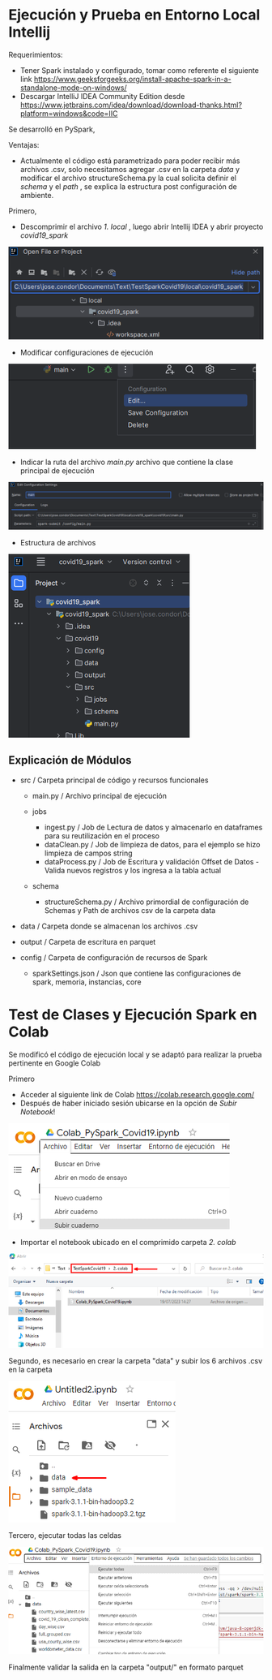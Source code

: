 # Ejecución y Prueba en Entorno Local Intellij 
Requerimientos:
- Tener Spark instalado y configurado, tomar como referente el siguiente link https://www.geeksforgeeks.org/install-apache-spark-in-a-standalone-mode-on-windows/
- Descargar IntelliJ IDEA Community Edition desde  https://www.jetbrains.com/idea/download/download-thanks.html?platform=windows&code=IIC

Se desarrolló en PySpark,

Ventajas:
- Actualmente el código está parametrizado para poder recibir más archivos .csv, solo necesitamos agregar .csv en la carpeta *data* y modificar el archivo structureSchema.py la cual solicita definir el *schema* y el *path* , se explica la estructura post configuración de ambiente.


Primero, 
- Descomprimir el archivo *1. local* , luego abrir Intellij IDEA y abrir proyecto *covid19_spark* 

![Alt text](/img/image3.png)

- Modificar configuraciones de ejecución

![Alt text](/img/image-1.png)

- Indicar la ruta del archivo *main.py* archivo que contiene la clase principal de ejecución

![Alt text](/img/image-2.png)

- Estructura de archivos 

![Alt text](/img/image-3.png)

## Explicación de Módulos
- src                       / Carpeta principal de código y recursos funcionales
    - main.py               / Archivo principal de ejecución
    - jobs 
        - ingest.py         / Job de Lectura de datos y almacenarlo en dataframes para su reutilización en el proceso
        - dataClean.py      / Job de limpieza de datos, para el ejemplo se hizo limpieza de campos string
        - dataProcess.py    / Job de Escritura y validación Offset de Datos - Valida nuevos registros y los ingresa a la tabla actual
        
    - schema 
        - structureSchema.py / Archivo primordial de configuración de Schemas y Path de archivos csv de la carpeta data

- data                      / Carpeta donde se almacenan los archivos .csv
- output                    / Carpeta de escritura en parquet
- config                    / Carpeta de configuración de recursos de Spark
    - sparkSettings.json    / Json que contiene las configuraciones de spark, memoria, instancias, core


# Test de Clases y Ejecución Spark en Colab

Se modificó el código de ejecución local y se adaptó para realizar la prueba pertinente en Google Colab


Primero
- Acceder al siguiente link de Colab https://colab.research.google.com/
- Después de haber iniciado sesión ubicarse en la opción de *Subir Notebook*!

![Alt ts](/img/image.png)

- Importar el notebook ubicado en el comprimido carpeta *2. colab*

![Alt text](/img/image2.png)

Segundo, es necesario en crear la carpeta "data" y subir los 6 archivos .csv en la carpeta

![imimg.png](/img/img.png)

Tercero, ejecutar todas las celdas

![img_1.png](/img/img_1.png)

Finalmente validar la salida en la carpeta "output/" en formato parquet



